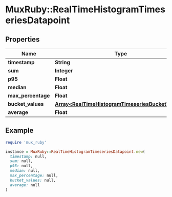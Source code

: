 # MuxRuby::RealTimeHistogramTimeseriesDatapoint

## Properties

| Name | Type | Description | Notes |
| ---- | ---- | ----------- | ----- |
| **timestamp** | **String** |  | [optional] |
| **sum** | **Integer** |  | [optional] |
| **p95** | **Float** |  | [optional] |
| **median** | **Float** |  | [optional] |
| **max_percentage** | **Float** |  | [optional] |
| **bucket_values** | [**Array&lt;RealTimeHistogramTimeseriesBucketValues&gt;**](RealTimeHistogramTimeseriesBucketValues.md) |  | [optional] |
| **average** | **Float** |  | [optional] |

## Example

```ruby
require 'mux_ruby'

instance = MuxRuby::RealTimeHistogramTimeseriesDatapoint.new(
  timestamp: null,
  sum: null,
  p95: null,
  median: null,
  max_percentage: null,
  bucket_values: null,
  average: null
)
```

